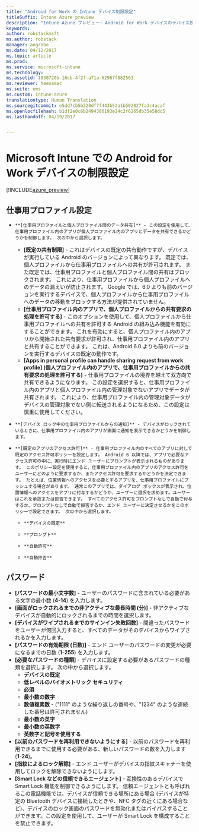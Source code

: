 ```yaml
---
title: "Android for Work の Intune デバイス制限設定"
titleSuffix: Intune Azure preview
description: "Intune Azure プレビュー: Android for Work デバイスのデバイス設定と機能を制御するために使用できる Intune 設定について説明します。"
keywords: 
author: robstackmsft
ms.author: robstack
manager: angrobe
ms.date: 04/12/2017
ms.topic: article
ms.prod: 
ms.service: microsoft-intune
ms.technology: 
ms.assetid: 1830720b-16cb-4f2f-a71a-62967f882563
ms.reviewer: heenamac
ms.suite: ems
ms.custom: intune-azure
translationtype: Human Translation
ms.sourcegitcommit: e5dd7cb5b320df7f443b52a1b502027fa3c4acaf
ms.openlocfilehash: b1df2e0c6b2494386193e24c2f6265db35e58dd5
ms.lasthandoff: 04/19/2017


---
```


# <a name="android-for-work-device-restriction-settings-in-microsoft-intune"></a>Microsoft Intune での Android for Work デバイスの制限設定

[!INCLUDE[azure_preview](../includes/azure_preview.md)]

## <a name="work-profile-settings"></a>仕事用プロファイル設定
-     **[仕事用プロファイルと個人プロファイル間のデータ共有]** - この設定を使用して、仕事用プロファイル内のアプリが個人プロファイル内のアプリとデータを共有できるかどうかを制御します。 次の中から選択します。 
    - **[既定の共有制限]** - これはデバイスの既定の共有動作ですが、デバイスが実行している Android のバージョンによって異なります。 既定では、個人プロファイルから仕事用プロファイルへの共有が許可されます。 また既定では、仕事用プロファイルと個人プロファイル間の共有はブロックされます。 これにより、仕事用プロファイルから個人プロファイルへのデータの漏えいが防止されます。 Google では、6.0 よりも前のバージョンを実行するデバイスで、個人プロファイルから仕事用プロファイルへのデータの移動をブロックする方法が提供されていません。  
    - **[仕事用プロファイル内のアプリで、個人プロファイルからの共有要求の処理を許可する]** - このオプションを使用して、個人プロファイルから仕事用プロファイルへの共有を許可する Android の組み込み機能を有効にすることができます。 これを有効にすると、個人プロファイル内のアプリから開始された共有要求が許可され、仕事用プロファイル内のアプリと共有することができます。 これは、Android 6.0 よりも前のバージョンを実行するデバイスの既定の動作です。
    - **[Apps in personal profile can handle sharing request from work profile] (個人プロファイル内のアプリで、仕事用プロファイルからの共有要求の処理を許可する)** - 仕事用プロファイルの境界を越えて双方向で共有できるようになります。 この設定を選択すると、仕事用プロファイル内のアプリと個人プロファイル内の管理対象でないアプリでデータが共有されます。  これにより、仕事用プロファイル内の管理対象データがデバイスの管理対象でない側に転送されるようになるため、この設定は慎重に使用してください。


-     **[デバイス ロック中の仕事用プロファイルからの通知]** - デバイスがロックされているときに、仕事用プロファイル内のアプリが画面に通知を表示できるかどうかを制御します。
-     **[既定のアプリのアクセス許可]** - 仕事用プロファイル内のすべてのアプリに対して既定のアクセス許可ポリシーを設定します。 Android 6 以降では、アプリで必要なアクセス許可の中に、実行時にエンド ユーザーにプロンプトが表示されるものがあります。 このポリシー設定を使用すると、仕事用プロファイル内のアプリのアクセス許可をユーザーにどのように要求するか、またアクセス許可を要求するかどうかを決定できます。 たとえば、位置情報へのアクセスを必要とするアプリを、仕事用プロファイルにプッシュする場合があります。 通常このアプリでは、ダイアログ ボックスが表示され、位置情報へのアクセスをアプリに付与するかどうか、ユーザーに選択を求めます。ユーザーはこれを承認または拒否できます。 すべてのアクセス許可をプロンプトなしで自動で付与するか、プロンプトなしで自動で拒否するか、エンド ユーザーに決定させるかをこのポリシーで設定できます。 次の中から選択します。
    -     **デバイスの既定**
    -     **プロンプト**
    -     **自動許可**
    -     **自動拒否**

## <a name="password"></a>パスワード

- **[パスワードの最小文字数]** - ユーザーのパスワードに含まれている必要がある文字の最小数 (**4**-**14**) を入力します。
- **[画面がロックされるまでの非アクティブな最長時間 (分)]** - 非アクティブなデバイスが自動的にロックされるまでの時間を選択します。
- **[デバイスがワイプされるまでのサインイン失敗回数]** - 間違ったパスワードをユーザーが何回入力すると、すべてのデータがそのデバイスからワイプされるかを入力します。
- **[パスワードの有効期限 (日数)]** - エンド ユーザーのパスワードの変更が必要になるまでの日数 (**1**-**255**) を入力します。
- **[必要なパスワードの種類]** - デバイスに設定する必要があるパスワードの種類を選択します。 次の中から選択します。
    - **デバイスの既定**
    - **低レベルのバイオメトリック セキュリティ**
    - **必須**
    - **最小数の数字**
    - **数値複素数** - ("1111" のような繰り返しの番号や、"1234" のような連続した番号は許可されません)
    - **最小数の英字**
    - **最小数の英数字**
    - **英数字と記号を使用する**
- **[以前のパスワードを再利用できないようにする]** - 以前のパスワードを再利用できるまでに使用する必要がある、新しいパスワードの数を入力します (**1**-**24**)。
- **[指紋によるロック解除]** - エンド ユーザーがデバイスの指紋スキャナーを使用してロックを解除できないようにします。
- **[Smart Lock などの信頼できるエージェント]** - 互換性のあるデバイスで Smart Lock 機能を制御できるようにします。 信頼エージェントとも呼ばれるこの電話機能では、デバイスが信頼できる場所にある場合 (デバイスが特定の Bluetooth デバイスに接続したときや、NFC タグの近くにある場合など)、デバイスのロック画面のパスワードを無効化またはバイパスすることができます。この設定を使用して、ユーザーが Smart Lock を構成することを禁止できます。


